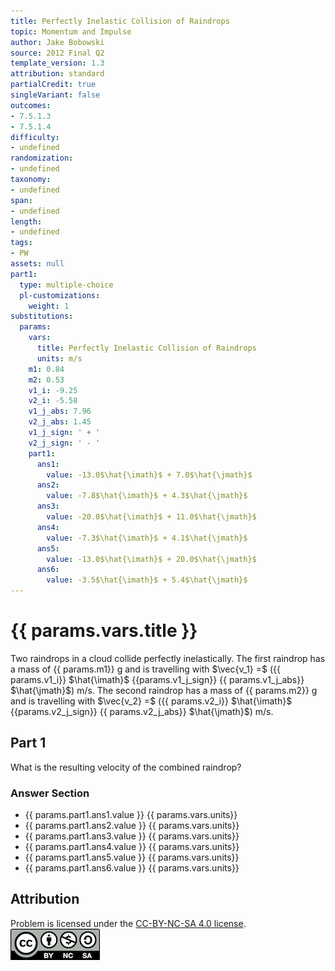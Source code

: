 ```yaml
---
title: Perfectly Inelastic Collision of Raindrops
topic: Momentum and Impulse
author: Jake Bobowski
source: 2012 Final Q2
template_version: 1.3
attribution: standard
partialCredit: true
singleVariant: false
outcomes:
- 7.5.1.3
- 7.5.1.4
difficulty:
- undefined
randomization:
- undefined
taxonomy:
- undefined
span:
- undefined
length:
- undefined
tags:
- PW
assets: null
part1:
  type: multiple-choice
  pl-customizations:
    weight: 1
substitutions:
  params:
    vars:
      title: Perfectly Inelastic Collision of Raindrops
      units: m/s
    m1: 0.84
    m2: 0.53
    v1_i: -9.25
    v2_i: -5.58
    v1_j_abs: 7.96
    v2_j_abs: 1.45
    v1_j_sign: ' + '
    v2_j_sign: ' - '
    part1:
      ans1:
        value: -13.0$\hat{\imath}$ + 7.0$\hat{\jmath}$
      ans2:
        value: -7.8$\hat{\imath}$ + 4.3$\hat{\jmath}$
      ans3:
        value: -20.0$\hat{\imath}$ + 11.0$\hat{\jmath}$
      ans4:
        value: -7.3$\hat{\imath}$ + 4.1$\hat{\jmath}$
      ans5:
        value: -13.0$\hat{\imath}$ + 20.0$\hat{\jmath}$
      ans6:
        value: -3.5$\hat{\imath}$ + 5.4$\hat{\jmath}$
---
```

# {{ params.vars.title }}
Two raindrops in a cloud collide perfectly inelastically. The first raindrop has a mass of {{ params.m1}} g and is travelling with $\vec{v_1} =$ ({{ params.v1_i}} $\hat{\imath}$ {{params.v1_j_sign}} {{ params.v1_j_abs}} $\hat{\jmath}$) m/s.
The second raindrop has a mass of {{ params.m2}} g and is travelling with $\vec{v_2} =$ ({{ params.v2_i}} $\hat{\imath}$ {{params.v2_j_sign}} {{ params.v2_j_abs}} $\hat{\jmath}$) m/s.

## Part 1

What is the resulting velocity of the combined raindrop?

### Answer Section

- {{ params.part1.ans1.value }} {{ params.vars.units}}
- {{ params.part1.ans2.value }} {{ params.vars.units}}
- {{ params.part1.ans3.value }} {{ params.vars.units}}
- {{ params.part1.ans4.value }} {{ params.vars.units}}
- {{ params.part1.ans5.value }} {{ params.vars.units}}
- {{ params.part1.ans6.value }} {{ params.vars.units}}

## Attribution

Problem is licensed under the [CC-BY-NC-SA 4.0 license](https://creativecommons.org/licenses/by-nc-sa/4.0/).<br> ![The Creative Commons 4.0 license requiring attribution-BY, non-commercial-NC, and share-alike-SA license.](https://raw.githubusercontent.com/firasm/bits/master/by-nc-sa.png)
